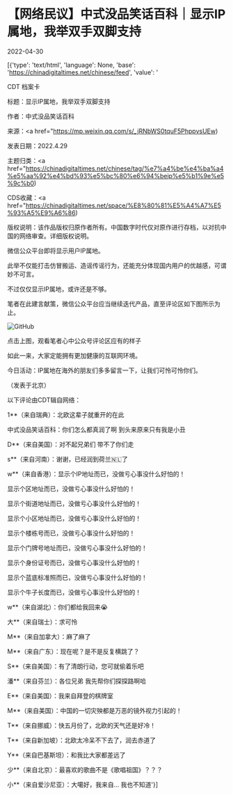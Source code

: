 # 【网络民议】中式没品笑话百科｜显示IP属地，我举双手双脚支持

2022-04-30

[{'type': 'text/html', 'language': None, 'base': 'https://chinadigitaltimes.net/chinese/feed', 'value': '

CDT 档案卡

标题：显示IP属地，我举双手双脚支持

作者：中式没品笑话百科

来源：<a href="https://mp.weixin.qq.com/s/_jRNbWS0tquF5PhppvsUEw)

发表日期：2022.4.29

主题归类：<a href="https://chinadigitaltimes.net/chinese/tag/%e7%a4%be%e4%ba%a4%e5%aa%92%e4%bd%93%e5%bc%80%e6%94%beip%e5%b1%9e%e5%9c%b0)

CDS收藏：<a href="https://chinadigitaltimes.net/space/%E8%80%81%E5%A4%A7%E5%93%A5%E9%A6%86)

版权说明：该作品版权归原作者所有。中国数字时代仅对原作进行存档，以对抗中国的网络审查。详细版权说明。





微信公众平台即将显示用户IP属地。

此举不仅能打击仿冒搬运、造谣传谣行为，还能充分体现国内用户的优越感，可谓妙不可言。

不过仅仅显示IP属地，或许还是不够。

笔者在此建言献策，微信公众平台应当继续迭代产品，直至评论区如下图所示为止。

![GitHub](https://chinadigitaltimes.net/chinese/files/2022/04/post-680546-626c31b830c5d.)

点击上图，观看笔者心中公众号评论区应有的样子

如此一来，大家定能拥有更加健康的互联网环境。

今日活动：IP属地在海外的朋友们多多留言一下，让我们可怜可怜你们。

（发表于北京）

以下评论由CDT辑自网络：



1**（来自瑞典）：北欧这辈子就重开的在此

中式没品笑话百科：你们怎么都真润了啊 到头来原来只有我是小丑

D**（来自美国）：对不起兄弟们 带不了你们走

s**（来自河南）：谢谢，已经润到荷兰🇳🇱了

w**（来自香港）：显示个IP地址而已，没做亏心事没什么好怕的！

显示个区地址而已，没做亏心事没什么好怕的！

显示个街道地址而已，没做亏心事没什么好怕的！

显示个小区地址而已，没做亏心事没什么好怕的！

显示个楼栋号而已，没做亏心事没什么好怕的！

显示个门牌号地址而已，没做亏心事没什么好怕的！

显示个身份证号而已，没做亏心事没什么好怕的！

显示个蓝底标准照而已，没做亏心事没什么好怕的！

显示个牛子长度而已，没做亏心事没什么好怕的！

w**（来自湖北）：你们都给我回来😭

大**（来自瑞士）：求可怜

M**（来自加拿大）：麻了麻了

M**（来自广东）：现在呢？是不是反复横跳了？

S**（来自美国）：有了清朗行动，您可就偷着乐吧

潘**（来自芬兰）：各位兄弟 我先帮你们探探路啊哈

E**（来自美国）：我来自拜登的棋牌室

M**（来自美国）：中国的一切灾殃都是万恶的镜外视力引起的！

T**（来自挪威）：快五月份了，北欧的天气还是好冷！

T**（来自新加坡）：北欧太冷呆不下去了，润去赤道了

Y**（来自巴基斯坦）：和我比大家都差远了

少**（来自北京）：最喜欢的歌曲不是《歌唱祖国》？？？

小**（来自爱沙尼亚）：大噶好，我来自&#8230; 我也不知道'}]
